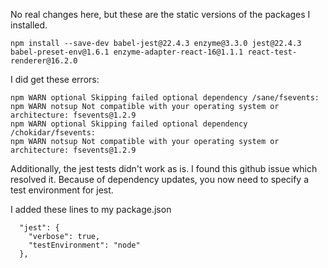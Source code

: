 No real changes here, but these are the static versions of the packages I installed. 

~~~
npm install --save-dev babel-jest@22.4.3 enzyme@3.3.0 jest@22.4.3 babel-preset-env@1.6.1 enzyme-adapter-react-16@1.1.1 react-test-renderer@16.2.0
~~~

I did get these errors:

~~~
npm WARN optional Skipping failed optional dependency /sane/fsevents:
npm WARN notsup Not compatible with your operating system or architecture: fsevents@1.2.9
npm WARN optional Skipping failed optional dependency /chokidar/fsevents:
npm WARN notsup Not compatible with your operating system or architecture: fsevents@1.2.9
~~~


Additionally, the jest tests didn't work as is. I found this github issue which resolved it. Because of dependency updates, you now need to specify a test environment for jest.

I added these lines to my package.json

~~~
  "jest": {
    "verbose": true,
    "testEnvironment": "node"
  },
~~~